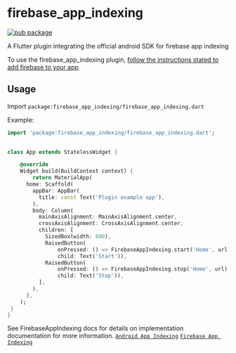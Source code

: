 # firebase_app_indexing 

[![pub package](https://img.shields.io/badge/Pub-0.0.3-green.svg)](https://pub.dartlang.org/packages/firebase_app_indexing)

A Flutter plugin integrating the official android SDK for firebase app indexing 

To use the firebase_app_indexing plugin, [follow the instructions stated to add firebase to your app](https://pub.dev/packages/firebase_in_app_messaging)


## Usage

Import `package:firebase_app_indexing/firebase_app_indexing.dart`



Example:
```dart
import 'package:firebase_app_indexing/firebase_app_indexing.dart';
 

class App extends StatelessWidget {

    @override
    Widget build(BuildContext context) {
        return MaterialApp(
      home: Scaffold(
        appBar: AppBar(
          title: const Text('Plugin example app'),
        ),
        body: Column(
          mainAxisAlignment: MainAxisAlignment.center,
          crossAxisAlignment: CrossAxisAlignment.center,
          children: [
            SizedBox(width: 600),
            RaisedButton(
                onPressed: () => FirebaseAppIndexing.start('Home', url),
                child: Text('Start')),
            RaisedButton(
                onPressed: () => FirebaseAppIndexing.stop('Home', url),
                child: Text('Stop')),
          ],
        ),
      ),
    );
 }
}

```


See FirebaseAppIndexing docs for details on implementation documentation for more information.
[`Android App Indexing`](https://developer.android.com/training/app-indexing)
[`Firebase App Indexing`](https://firebase.google.com/docs/app-indexing)

 